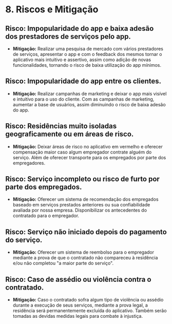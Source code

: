 # 8. Riscos e Mitigação

## Risco: Impopularidade do app e baixa adesão dos prestadores de serviços pelo app.
- **Mitigação:** Realizar uma pesquisa de mercado com vários prestadores de serviços, apresentar o app e com o feedback dos mesmos tornar o aplicativo mais intuitivo e assertivo, assim como adição de novas funcionalidades, tornando o risco de baixa utilização do app mínimos.

## Risco: Impopularidade do app entre os clientes.
- **Mitigação:** Realizar campanhas de marketing e deixar o app mais visível e intuitivo para o uso do cliente. Com as campanhas de marketing, aumentar a base de usuários, assim diminuindo o risco de baixa adesão do app.

## Risco: Residências muito isoladas geograficamente ou em áreas de risco.
- **Mitigação:** Deixar áreas de risco no aplicativo em vermelho e oferecer compensação maior caso algum empregador contrate alguém do serviço. Além de oferecer transporte para os empregados por parte dos empregadores.

## Risco: Serviço incompleto ou risco de furto por parte dos empregados.
- **Mitigação:** Oferecer um sistema de recomendação dos empregados baseado em serviços prestados anteriores ou sua confiabilidade avaliada por nossa empresa. Disponibilizar os antecedentes do contratado para o empregador.

## Risco: Serviço não iniciado depois do pagamento do serviço.
- **Mitigação:** Oferecer um sistema de reembolso para o empregador mediante a prova de que o contratado não compareceu à residência e/ou não completou "a maior parte do serviço".

## Risco: Caso de assédio ou violência contra o contratado.
- **Mitigação:** Caso o contratado sofra algum tipo de violência ou assédio durante a execução de seus serviços, mediante a prova legal, a residência será permanentemente excluída do aplicativo. Também serão tomadas as devidas medidas legais para combate à injustiça.
